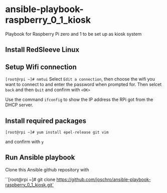 # ansible-playbook-raspberry_0_1_kiosk
Playbook for Raspberry Pi zero and 1 to be set up as kiosk system

## Install RedSleeve Linux

## Setup Wifi connection
`[root@rpi ~]# nmtui`
Select `Edit a connection`, then choose the wifi you want to connect to and enter the password when prompted for. Then selcet `back` and then `Quit` and confirm with `<OK>`

Use the command `ifconfig` to show the IP address the RPi got from the DHCP server.

## Install required packages
`[root@rpi ~]# yum install epel-release git vim`

and confirm with `y`

## Run Ansible playbook
Clone this Ansible github repository with

``[root@rpi ~]# git clone https://github.com/joschro/ansible-playbook-raspberry_0_1_kiosk.git`

